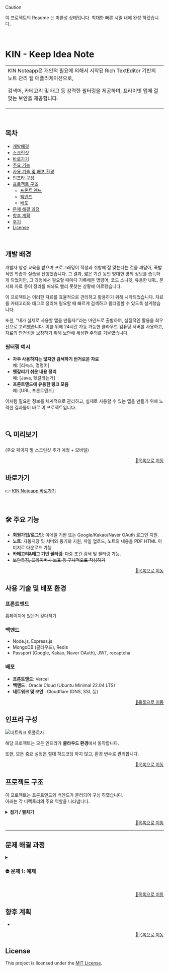 
> [!CAUTION]
> 이 프로젝트의 Readme 는 미완성 상태입니다.
> 최대한 빠른 시일 내에 완성 하겠습니다.
  <br>
  
# KIN - Keep Idea Note
<table>
<tr>
<td>
KIN Noteapp은 개인적 필요에 의해서 시작된 Rich TextEditor 기반의 노트 관리 웹 애플리케이션으로, 
  
검색어, 카테고리 및 태그 등 강력한 필터링을 제공하며, 프라이빗 앱에 걸맞는 보안을 제공합니다.
</td>
</tr>
</table>
<br>

## 목차
- [개발배경](#개발배경)
- [스크린샷](#스크린샷)
- [바로가기](#바로가기)
- [주요 기능](#주요기능)
- [사용 기술 및 배포 환경](#사용기술및배포환경)
- [인프라 구성](#인프라구성)
- [프로젝트 구조](#프로젝트구조)
  - [프론트 엔드](#프론트엔드)
  - [백엔드](#백엔드)
  - [배포](#배포)
- [문제 해결 과정](#문제해결과정)
- [향후 계획](#향후계획)
- [후기](#후기)
- [License](#license)

<br>

##  개발 배경

개발자 양성 교육을 받으며 프로그래밍이 적성과 취향에 잘 맞는다는 것을 깨달아, 폭발적인 학습과 실습을 진행했습니다. 그 결과, 짧은 기간 동안 방대한 양의 정보를 습득하게 되었지만, 그 과정에서 필요할 때마다 기록해둔 명령어, 코드 스니펫, 유용한 URL, 문서화 자료 등이 정리를 해놔도 빨리 못찾는 상황에 이르렀습니다.

이 프로젝트는 이러한 자료를 효율적으로 관리하고 활용하기 위해 시작되었습니다. 자료를 카테고리와 태그로 정리해 필요할 때 빠르게 검색하고 필터링할 수 있도록 설계했습니다.

또한, "내가 실제로 사용할 앱을 만들자!"라는 마인드로 출발하여, 실질적인 활용을 최우선으로 고려했습니다. 이를 위해 24시간 가동 가능한 클라우드 컴퓨팅 서버를 사용하고, 자료의 안전성을 보장하기 위해 보안에 세심한 주의를 기울였습니다.


### 필터링 예시

- **자주 사용하지는 않지만 검색하기 번거로운 자료**  
  예: [리눅스, 명령어]  
- **헷갈리기 쉬운 내용 정리**  
  예: [Java, 헷갈리는거]  
- **프론트엔드에 유용한 링크 모음**  
  예: [URL, 프론트엔드]  

이처럼 필요한 정보를 체계적으로 관리하고, 실제로 사용할 수 있는 앱을 만들기 위해 노력한 결과물이 바로 이 프로젝트입니다.


<br>


## 🔍 미리보기

(주요 페이지 별 스크린샷 추가 예정 + 모바일)

<p align="right"><a href="#목차">🔼목록으로 이동</a></p>

## 바로가기
👉 [KIN Noteapp 바로가기](https://noteapp.org)

<br>


## 🛠 주요 기능
- **회원가입/로그인**: 이메일 기반 또는 Google/Kakao/Naver OAuth 로그인 지원.
- **노트**: 자동저장 및 서버와 동기화 지원, 파일 업로드, 노트의 내용을 PDF HTML 이미지로 다운로드 가능
- **카테고리&태그 기반 필터링**: 다중 조건 검색 및 필터링 가능.
- <s>보안특징, 프라이버시 보호 등 구체적으로 작성하기</s>

<p align="right"><a href="#목차">🔼목록으로 이동</a></p>

## 사용 기술 및 배포 환경 

### **프론트엔드**

홈페이지에 있는거 갖다적기

### **백엔드**
- Node.js, Express.js
- MongoDB (클라우드), Redis
- Passport (Google, Kakao, Naver OAuth), JWT, recaptcha

### **배포**
- **프론트엔드**: Vercel
- **백엔드** : Oracle Cloud (Ubuntu Minimal 22.04 LTS)
- **네트워크 및 보안** : Cloudflare (DNS, SSL 등)


<p align="right"><a href="#목차">🔼목록으로 이동</a></p>


## 인프라 구성
![네트워크 토폴로지](https://github.com/user-attachments/assets/52df5ab2-77ed-4de7-84f1-c6df5a6b9a28)

해당 프로젝트는 모든 인프라가 **클라우드 환경**에서 동작합니다.

또한, 모든 중요 설정은 절대 하드코딩 하지 않고, 환경 변수로 관리합니다.


<p align="right"><a href="#목차">🔼목록으로 이동</a></p>


## 프로젝트 구조
이 프로젝트는 프론트엔드와 백엔드가 분리되어 구성 하였습니다.  
아래는 각 디렉토리의 주요 역할을 나타냅니다.


<details>
  <summary><strong> 접기 / 펼치기 </strong></summary><br>
  
``` 
📂 root/
├── 📂 backend/
│   ├── 📂 config/               # 환경 설정 파일
│   ├── 📂 controllers/          # API 요청 처리 로직
│   │   ├── 📂 notes/           
│   │   └── 📂 user/             
│   ├── 📂 middleware/          
│   │   └── 📂 user/             # 세션 유효 검사 미들웨어
│   ├── 📂 models/               # 데이터베이스 모델
│   ├── 📂 routes/               # 라우트 정의
│   │   ├── 📂 notes/            
│   │   └── 📂 user/            
│   ├── 📂 services/             # 비즈니스 로직
│   │   ├── 📂 notes/            
│   │   └── 📂 user/             
│   └── 📂 utils/                # 유틸리티 함수
│
└── 📂 frontend/
    ├── 📂 public/               # 정적 리소스 파일
    │   ├── 📂 fonts/            
    │   └── 📂 images/           
    └── 📂 src/                 
        ├── 📂 atoms/            # 전역 상태 관리 (jotai)
        ├── 📂 components/       # 재사용 가능한 컴포넌트
        │   ├── 📂notes/       
        │   ├── 📂 ui/           
        │   └── 📂 userinfo/    
        ├── 📂 hooks/            # 커스텀 훅
        ├── 📂 lib/              
        │   ├── 📂 hoc/          # 고차 컴포넌트 (인증 필요 페이지에 사용)
        │   └── 📂 notes/        
        ├── 📂 pages/            # 웹 페이지 구성
        │   ├── 📂admin/        
        │   ├── 📂 notes/        
        │   ├── 📂 userinfo/     
        │   └── 📂 _authentication/
        ├── 📂services/         # API 호출 및 서비스 로직
        │   ├── 📂notes/       
        │   └── 📂user/       
        └── 📂styles/           # 글로벌 스타일 파일

```
</details>

<p align="right"><a href="#목차">🔼목록으로 이동</a></p>

---

## 문제 해결 과정

<details>
  <summary><h3> ⛔ 문제 1: 예제</h3></summary>

- **설명**: 



#### 🔍 원인 분석:
1. 
2.
3. `$예제`



#### 🛠️ 해결 방안:
1. **예제**:
   - 예제
2. **예제도입**:
   - 예제
3. **예제최적화**:
   - `$예제`
  
<br><details>
  <summary><strong>📜 세부 내용 (클릭) </strong></summary>


1. **추가**:
   ```javascript
   console.log('hello');
   ```

2. **구현**:
     ```javascript
     console.log('hello');
     ```

3. **개선**:
   - 
   - 예시:
     ```javascript
     console.log('hello');
     ```

</details>
<br>



#### ✅ 결과:
- **예제**:
- **예제**:



#### 💡 배운 점:
- **예제**
- **예제**

</details>
<br>

 
<p align="right"><a href="#목차">🔼목록으로 이동</a></p>


## 향후 계획
-

<p align="right"><a href="#목차">🔼목록으로 이동</a></p>


## License
This project is licensed under the [MIT License](LICENSE).
